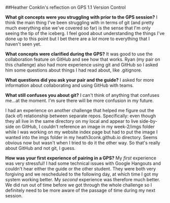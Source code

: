 ##Heather Conklin's reflection on GPS 1.1 Version Control

**What git concepts were you struggling with prior to the GPS session?**
I think the main thing I've been struggling with in terms of git (and pretty much everything else we've covered so far) is the sense that I'm only seeing the tip of the iceberg. I feel good about understanding the things I've done up to this point but I bet there are a *lot* more to everything that I haven't seen yet. 

**What concepts were clarified during the GPS?**
It was good to use the collaboration feature on GitHub and see how that works. Ryan (my pair on this challenge) also had more experience using git and GitHub so I asked him some questions about things I had read about, like .gitignore.

**What questions did you ask your pair and the guide?**
I asked for more information about collaborating and using GitHub with teams.

**What still confuses you about git?**
I can't think of anything that confuses me...at the moment. I'm sure there will be more confusion in my future.

I had an experience on another challenge that helped me figure out the (lack of) relationship between separate repos. Specifically: even though they all live in the same directory on my local and appear to live side-by-side on GitHub, I couldn't reference an image in my week-2/imgs folder while I was working on my website index page but had to put the image I wanted into the imgs folder in my heath3conk.github.io directory. Seems obvious now but wasn't when I tried to do it the other way. So that's really about GitHub and not git, I guess. 

**How was your first experience of pairing in a GPS?**
My *first* experience was very stressful! I had some technical issues with Google Hangouts and couldn't hear either the guide or the other student. They were both very forgiving and we rescheduled to the following day, at which time I got my system working better. My *second* experience was therefore much better. We did run out of time before we got through the whole challenge so I definitely need to be more aware of the passage of time during my next session.